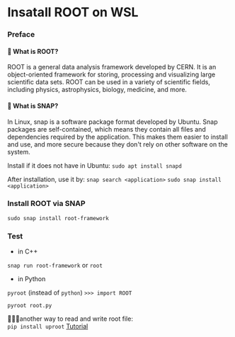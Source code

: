 # Insatall ROOT on WSL
### Preface
#### 🧐 What is ROOT?
ROOT is a general data analysis framework developed by CERN. It is an object-oriented framework for storing, processing and visualizing large scientific data sets. ROOT can be used in a variety of scientific fields, including physics, astrophysics, biology, medicine, and more.
#### 🧐 What is SNAP?
In Linux, snap is a software package format developed by Ubuntu. Snap packages are self-contained, which means they contain all files and dependencies required by the application. This makes them easier to install and use, and more secure because they don't rely on other software on the system.

Install if it does not have in Ubuntu: `sudo apt install snapd`

After installation, use it by: `snap search <application>` `sudo snap install <application>`

### Install ROOT via SNAP
`sudo snap install root-framework`


### Test
* in C++
  
`snap run root-framework` or `root`


* in Python
  
 `pyroot` (instead of `python`) `>>> import ROOT`

`pyroot root.py`


🌟🌟🌟another way to read and write root file:    
`pip install uproot` [Tutorial](https://uproot.readthedocs.io/en/latest/basic.html)
